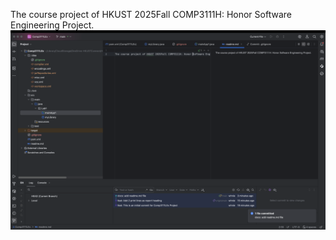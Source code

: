 
The course project of HKUST 2025Fall COMP3111H: Honor Software Engineering Project.
![img.png](doc-img/1st_submit.png)